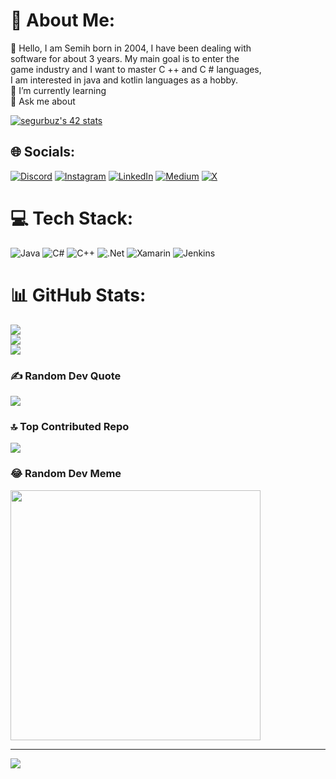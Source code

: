 # 💫 About Me:
🔭 Hello, I am Semih born in 2004, I have been dealing with <br>      software for about 3 years. My main goal is to enter the <br>      game industry and I want to master C ++ and C # languages, <br>      I am interested in java and kotlin languages as a hobby.<br>🌱 I’m currently learning<br>💬 Ask me about

[![segurbuz's 42 stats](https://badge.mediaplus.ma/starryblue/segurbuz?UM6P=off)](https://github.com/Keopsfenks)


## 🌐 Socials:
[![Discord](https://img.shields.io/badge/Discord-%237289DA.svg?logo=discord&logoColor=white)](https://discord.gg/keopsfenks) [![Instagram](https://img.shields.io/badge/Instagram-%23E4405F.svg?logo=Instagram&logoColor=white)](https://instagram.com/gurbuzsemih19) [![LinkedIn](https://img.shields.io/badge/LinkedIn-%230077B5.svg?logo=linkedin&logoColor=white)](https://www.linkedin.com/in/semih-gurbuz) [![Medium](https://img.shields.io/badge/Medium-12100E?logo=medium&logoColor=white)](https://medium.com/@keopsfenks) [![X](https://img.shields.io/badge/X-black.svg?logo=X&logoColor=white)](https://twitter.com/keopsfenkstr) 

# 💻 Tech Stack:
![Java](https://img.shields.io/badge/java-%23ED8B00.svg?style=for-the-badge&logo=openjdk&logoColor=white) ![C#](https://img.shields.io/badge/c%23-%23239120.svg?style=for-the-badge&logo=csharp&logoColor=white) ![C++](https://img.shields.io/badge/c++-%2300599C.svg?style=for-the-badge&logo=c%2B%2B&logoColor=white) ![.Net](https://img.shields.io/badge/.NET-5C2D91?style=for-the-badge&logo=.net&logoColor=white) ![Xamarin](https://img.shields.io/badge/Xamarin-3199DC?style=for-the-badge&logo=xamarin&logoColor=white) ![Jenkins](https://img.shields.io/badge/jenkins-%232C5263.svg?style=for-the-badge&logo=jenkins&logoColor=white)
# 📊 GitHub Stats:
![](https://github-readme-stats.vercel.app/api?username=Keopsfenks&theme=radical&hide_border=false&include_all_commits=true&count_private=true)<br/>
![](https://github-readme-streak-stats.herokuapp.com/?user=Keopsfenks&theme=radical&hide_border=false)<br/>
![](https://github-readme-stats.vercel.app/api/top-langs/?username=Keopsfenks&theme=radical&hide_border=false&include_all_commits=true&count_private=true&layout=compact)

### ✍️ Random Dev Quote
![](https://quotes-github-readme.vercel.app/api?type=horizontal&theme=radical)

### 🔝 Top Contributed Repo
![](https://github-contributor-stats.vercel.app/api?username=Keopsfenks&limit=5&theme=dark&combine_all_yearly_contributions=true)

### 😂 Random Dev Meme
<img src='https://randommeme-five.vercel.app/' style="height: 400px;"/>

---
[![](https://visitcount.itsvg.in/api?id=Keopsfenks&icon=9&color=10)](https://visitcount.itsvg.in)

<!-- Proudly created with GPRM ( https://gprm.itsvg.in ) -->
